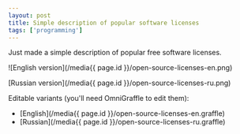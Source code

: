 ```yaml
---
layout: post
title: Simple description of popular software licenses
tags: ['programming']
---
```


Just made a simple description of popular free software licenses.

![English version](/media{{ page.id }}/open-source-licenses-en.png)

[Russian version](/media{{ page.id }}/open-source-licenses-ru.png)

Editable variants (you'll need OmniGraffle to edit them):

* [English](/media{{ page.id }}/open-source-licenses-en.graffle)
* [Russian](/media{{ page.id }}/open-source-licenses-ru.graffle)
